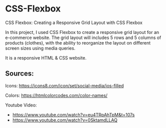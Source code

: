 # CSS-Flexbox
CSS Flexbox: Creating a Responsive Grid Layout with CSS Flexbox

In this project, I used CSS Flexbox to create a responsive grid layout for an e-commerce website. The grid layout will includes 5 rows and 5 columns of products (clothes), with the ability to reorganize the layout on different screen sizes using media queries.

It is a responsive HTML & CSS website.


## Sources:
Icons: https://icons8.com/icon/set/social-media/ios-filled

Colors: https://htmlcolorcodes.com/color-names/

Youtube Video: 
* https://www.youtube.com/watch?v=eu4TRpAhTpM&t=107s
* https://www.youtube.com/watch?v=0SktamdLLAQ
